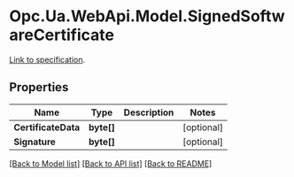 # Opc.Ua.WebApi.Model.SignedSoftwareCertificate
[Link to specification](https://reference.opcfoundation.org/v105/Core/docs/Part5/12.3.13).

## Properties

Name | Type | Description | Notes
------------ | ------------- | ------------- | -------------
**CertificateData** | **byte[]** |  | [optional] 
**Signature** | **byte[]** |  | [optional] 

[[Back to Model list]](../README.md#documentation-for-models) [[Back to API list]](../README.md#documentation-for-api-endpoints) [[Back to README]](../README.md)

